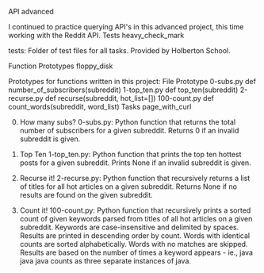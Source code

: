 API advanced

I continued to practice querying API's in this advanced project, this time working with the Reddit API. Tests heavy_check_mark

tests: Folder of test files for all tasks. Provided by Holberton School.

Function Prototypes floppy_disk

Prototypes for functions written in this project: File Prototype 0-subs.py def number_of_subscribers(subreddit) 1-top_ten.py def top_ten(subreddit) 2-recurse.py def recurse(subreddit, hot_list=[]) 100-count.py def count_words(subreddit, word_list) Tasks page_with_curl

0. How many subs?
    0-subs.py: Python function that returns the total number of subscribers for a given subreddit.
    Returns 0 if an invalid subreddit is given.

1. Top Ten
    1-top_ten.py: Python function that prints the top ten hottest posts for a given subreddit.
    Prints None if an invalid subreddit is given.

2. Recurse it!
    2-recurse.py: Python function that recursively returns a list of titles for all hot articles on a given subreddit.
    Returns None if no results are found on the given subreddit.

3. Count it!
    100-count.py: Python function that recursively prints a sorted count of given keywords parsed from titles of all hot articles on a given subreddit.
    Keywords are case-insensitive and delimited by spaces.
    Results are printed in descending order by count.
    Words with identical counts are sorted alphabetically.
    Words with no matches are skipped.
    Results are based on the number of times a keyword appears - ie., java java java counts as three separate instances of java.

